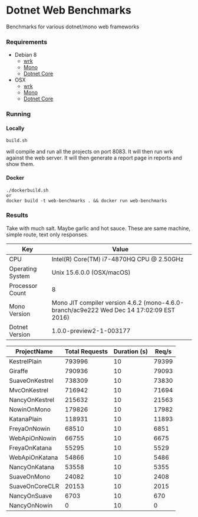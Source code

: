 # Dotnet Web Benchmarks

Benchmarks for various dotnet/mono web frameworks

### Requirements
* Debian 8
  * [wrk](https://github.com/wg/wrk/wiki/Installing-Wrk-on-Linux)
  * [Mono](http://www.mono-project.com/download/)
  * [Dotnet Core](https://www.microsoft.com/net/core#linuxdebian)
* OSX
  * [wrk](https://github.com/wg/wrk/wiki/Installing-wrk-on-OSX)
  * [Mono](http://www.mono-project.com/download/)
  * [Dotnet Core](https://www.microsoft.com/net/core#macos)
  
### Running
#### Locally

```
build.sh
``` 
will compile and run all the projects on port 8083.  It will then run wrk against the web server.  It will then generate a report page in reports and show them.


#### Docker

```
./dockerbuild.sh
or
docker build -t web-benchmarks . && docker run web-benchmarks
```


### Results

Take with much salt. Maybe garlic and hot sauce. These are same machine, simple route, text only responses.  

Key | Value 
--- | --- 
CPU | Intel(R) Core(TM) i7-4870HQ CPU @ 2.50GHz
Operating System | Unix 15.6.0.0 (OSX/macOS)
Processor Count |	8
Mono Version	| Mono JIT compiler version 4.6.2 (mono-4.6.0-branch/ac9e222 Wed Dec 14 17:02:09 EST 2016)
Dotnet Version |1.0.0-preview2-1-003177


ProjectName | Total Requests | Duration (s) |  Req/s
--- | --- | --- | --- 
KestrelPlain              | 793996        | 10           | 79399 
Giraffe | 790936        | 10           | 79093 
SuaveOnKestrel            | 738309        | 10           | 73830 
MvcOnKestrel              | 716942        | 10           | 71694 
NancyOnKestrel            | 215632        | 10           | 21563 
NowinOnMono               | 179826        | 10           | 17982 
KatanaPlain               | 118931        | 10           | 11893 
FreyaOnNowin              | 68510         | 10           | 6851  
WebApiOnNowin             | 66755         | 10           | 6675  
FreyaOnKatana             | 55295         | 10           | 5529  
WebApiOnKatana            | 54866         | 10           | 5486  
NancyOnKatana             | 53558         | 10           | 5355  
SuaveOnMono               | 24082         | 10           | 2408  
SuaveOnCoreCLR            | 20153         | 10           | 2015  
NancyOnSuave              | 6703          | 10           | 670   
NancyOnNowin              | 0             | 10           | 0     
